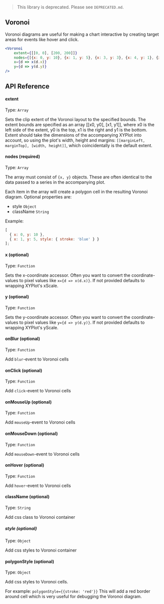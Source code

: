 > This library is deprecated. Please see `DEPRECATED.md`.

## Voronoi

Voronoi diagrams are useful for making a chart interactive by creating target areas for events like hover and click.

<!-- INJECT:"VoronoiLineChartWithLink" -->

```jsx
<Voronoi
    extent={[[0, 0], [200, 200]]}
    nodes={[{x: 0, y: 10}, {x: 1, y: 5}, {x: 3, y: 3}, {x: 4, y: 1}, {x: 5, y: 6}]}
    x={d => x(d.x)}
    y={d => y(d.y)}
/>
```

## API Reference


<!-- INJECT:"DynamicCrosshairScatterplotWithLink" -->

#### extent

Type: `Array`

Sets the clip extent of the Voronoi layout to the specified bounds. The extent bounds are specified as an array [[x0, y0], [x1, y1]], where x0 is the left side of the extent, y0 is the top, x1 is the right and y1 is the bottom.
Extent should take the dimensions of the accompanying XYPlot into account, so using the plot's width, height and margins: `[[marginLeft, marginTop], [width, height]]`, which coincidentally is the default extent.

#### nodes (required)

Type: `Array`

The array must consist of `{x, y}` objects. These are often identical to the data passed to a series in the accompanying plot.

Each item in the array will create a polygon cell in the resulting Voronoi diagram. Optional properties are:
 - style `Object`
 - className `String`

Example:
```js
[
  { x: 0, y: 10 },
  { x: 1, y: 5, style: { stroke: 'blue' } }
];
```

#### x (optional)

Type: `Function`

Sets the x-coordinate accessor. Often you want to convert the coordinate-values to pixel values like
`x={d => x(d.x)}`. If not provided defaults to wrapping XYPlot's xScale.

#### y (optional)

Type: `Function`

Sets the y-coordinate accessor. Often you want to convert the coordinate-values to pixel values like
`y={d => y(d.y)}`. If not provided defaults to wrapping XYPlot's yScale.

#### onBlur (optional)

Type: `Function`

Add `blur`-event to Voronoi cells

#### onClick (optional)

Type: `Function`

Add `click`-event to Voronoi cells

#### onMouseUp (optional)

Type: `Function`

Add `mouseUp`-event to Voronoi cells

#### onMouseDown (optional)

Type: `Function`

Add `mouseDown`-event to Voronoi cells

#### onHover (optional)

Type: `Function`

Add `hover`-event to Voronoi cells

#### className (optional)

Type: `String`

Add css class to Voronoi container

##### style (optional)

Type: `Object`

Add css styles to Voronoi container

#### polygonStyle (optional)

Type: `Object`

Add css styles to Voronoi cells.

For example:
`polygonStyle={{stroke: 'red'}}`
This will add a red border around cell which is very useful for debugging the Voronoi diagram.
